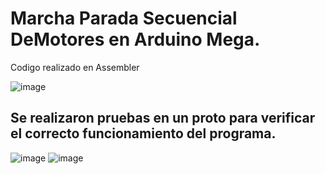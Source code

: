 # Marcha Parada Secuencial DeMotores en Arduino Mega.
Codigo realizado en Assembler

![image](https://user-images.githubusercontent.com/64299278/81078695-ee3e0e80-8ec4-11ea-89d8-6bd2234a27ad.png)
## Se realizaron pruebas en un proto para verificar el correcto funcionamiento del programa.
![image](https://user-images.githubusercontent.com/64299278/81079208-a53a8a00-8ec5-11ea-8afc-1f34b34076be.png)
![image](https://user-images.githubusercontent.com/64299278/81079354-d7e48280-8ec5-11ea-9b9b-8bb980694936.png)
